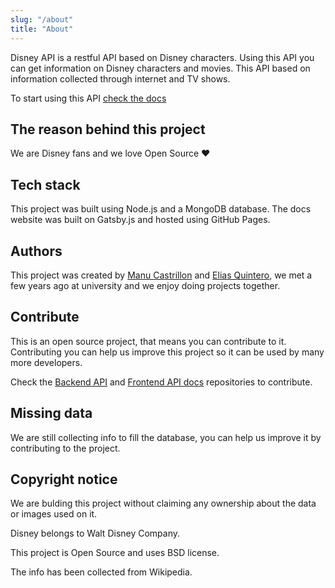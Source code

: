 ```yaml
---
slug: "/about"
title: "About"
---
```


Disney API is a restful API based on Disney characters. Using this API you can get information on Disney characters and movies. This API based on information collected through internet and TV shows.

To start using this API [check the docs](https://www.disneyapi.dev/docs)

## The reason behind this project

We are Disney fans and we love Open Source ❤︎

## Tech stack

This project was built using Node.js and a MongoDB database. The docs website was built on Gatsby.js and hosted using GitHub Pages.

## Authors

This project was created by [Manu Castrillon](https://github.com/manuCastrillonM/) and [Elias Quintero](https://github.com/martineliasq), we met a few years ago at university and we enjoy doing projects together.

## Contribute

This is an open source project, that means you can contribute to it. Contributing you can help us improve this project so it can be used by many more developers.

Check the [Backend API](https://github.com/ManuCastrillonM/disney-api) and [Frontend API docs](https://github.com/ManuCastrillonM/disneyapi.dev) repositories to contribute.

## Missing data

We are still collecting info to fill the database, you can help us improve it by contributing to the project.

## Copyright notice

We are bulding this project without claiming any ownership about the data or images used on it.

Disney belongs to Walt Disney Company.

This project is Open Source and uses BSD license.

The info has been collected from Wikipedia.